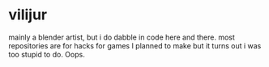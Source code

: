 # vilijur
mainly a blender artist, but i do dabble in code here and there. most repositories are for hacks for games I planned to make but it turns out i was too stupid to do. Oops.
